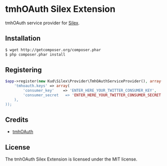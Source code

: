 # tmhOAuth Silex Extension

tmhOAuth service provider for [Silex][1].

## Installation

```bash
$ wget http://getcomposer.org/composer.phar
$ php composer.phar install
```

## Registering

```php
$app->register(new Kud\Silex\Provider\TmhOAuthServiceProvider(), array(
    'tmhoauth.keys' => array(
    	'consumer_key'    => 'ENTER_HERE_YOUR_TWITTER_CONSUMER_KEY',
    	'consumer_secret   => 'ENTER_HERE_YOUR_TWITTER_CONSUMER_SECRET',
    ),
));
```

## Credits

* [tmhOAuth][2]

## License

The tmhOAuth Silex Extension is licensed under the MIT license.

[1]: http://silex-project.org
[2]: https://github.com/themattharris/tmhOAuth

